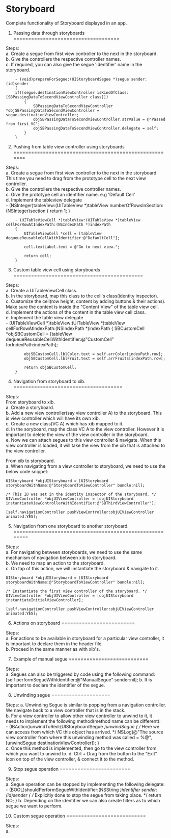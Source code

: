 Storyboard
==========

Complete functionality of Storyboard displayed in an app.

1. Passing data through storyboards
====================================

Steps: <br>
	a. Create a segue from first view controller to the next in the storyboard.<br>
	b. Give the controllers the respective controller names.<br>
	c. If required, you can also give the segue 'identifier' name in the storyboard.<br>
	    
        - (void)prepareForSegue:(UIStoryboardSegue *)segue sender:(id)sender
	    {
		if([segue.destinationViewController isKindOfClass:[SBPassingDataToSecondViewController class]])
    		{
        		SBPassingDataToSecondViewController *objSBPassingDataToSecondViewController = segue.destinationViewController;
        		objSBPassingDataToSecondViewController.strValue = @"Passed from first VC";
        		objSBPassingDataToSecondViewController.delegate = self;
    		}
	    }
	

2. Pushing from table view controller using storyboards
=======================================================

Steps: <br>
	a. Create a segue from first view controller to the next in the storyboard. This time you need to drag from the prototype cell to the next view controller.<br>
	b. Give the controllers the respective controller names.<br>
	c. Give the prototype cell an identifier name. e.g 'Default Cell'<br>
	d. Implement the tableview delegate<br>
		- (NSInteger)tableView:(UITableView *)tableView numberOfRowsInSection:(NSInteger)section
		{
    		return 1;
		}

		- (UITableViewCell *)tableView:(UITableView *)tableView cellForRowAtIndexPath:(NSIndexPath *)indexPath
		{
    		UITableViewCell *cell = [tableView dequeueReusableCellWithIdentifier:@"DefaultCell"];
    
   			cell.textLabel.text = @"Go to next view.";
    
		    return cell;
		}

	

3. Custom table view cell using storyboards
============================================

Steps: <br>
	a. Create a UITableViewCell class.<br>
	b. In the storyboard, map this class to the cell's class(identity inspector).<br>
	c. Customize the cell(row height, content by adding buttons & their actions). Make sure the content is inside the "Content View" of the table view cell.<br>
	d. Implement the actions of the content in the table view cell class.<br>
	e. Implement the table view delegate<br>
		- (UITableViewCell *)tableView:(UITableView *)tableView cellForRowAtIndexPath:(NSIndexPath *)indexPath
		{
    		SBCustomCell *objSBCustomCell = [tableView dequeueReusableCellWithIdentifier:@"CustomCell" forIndexPath:indexPath];
    
    		objSBCustomCell.lblColor.text = self.arrColor[indexPath.row];
    		objSBCustomCell.lblFruit.text = self.arrFruits[indexPath.row];
    
    		return objSBCustomCell;
		}

4. Navigation from storyboard to xib.
=====================================

Steps: <br>
From storyboard to xib.<br>
	a. Create a storyboard.<br>
	b. Add a new view controller(say view controller A) to the storyboard. This is view controller which will have its own xib.<br>
	c. Create a new class(VC A) which has xib mapped to it.<br>
	d. In the soryboard, map the class VC A to the view controller. However it is important to delete the view of the view controller in the storyboard.<br>
	e. Now we can attach segues to this view controller & navigate. When this view controller is loaded, it will take the view from the xib that is attached to the view controller.<br>

From xib to storyboard.<br>
	a. When navigating from a view controller to storyboard, we need to use the below code snippet:<br>
	
	UIStoryboard *objUIStoryboard = [UIStoryboard storyboardWithName:@"StoryboardToViewController" bundle:nil];
    
    /* This ID was set in the identity inspector of the storyboard. */
    UIViewController *objUIViewController = [objUIStoryboard instantiateViewControllerWithIdentifier:@"SBThirdViewController"];
    
    [self.navigationController pushViewController:objUIViewController animated:YES];

5. Navigation from one storyboard to another storyboard.
========================================================

Steps: <br>
	a. For navigating between storyboards, we need to use the same mechanism of navigation between xib to storyboard.<br>
	b. We need to map an action to the storyboard.<br>
	c. On tap of this action, we will instantiate the storyboard & navigate to it.<br>
	
	UIStoryboard *objUIStoryboard = [UIStoryboard storyboardWithName:@"StoryboardToViewController" bundle:nil];
    
    /* Instantiate the first view controller of the storyboard. */
    UIViewController *objUIViewController = [objUIStoryboard instantiateInitialViewController];
    
    [self.navigationController pushViewController:objUIViewController animated:YES];
    
6. Actions on storyboard
=========================

Steps:<br>
	a. For actions to be available in storyboard for a particular view controller, it is important to declare them in the header file.<br>
	b. Proceed in the same manner as with xib's.<br>

7. Example of manual segue
===========================

Steps:<br>
	a. Segues can also be triggered by code using the following command:<br>
		[self performSegueWithIdentifier:@"ManualSegue" sender:nil];
	b. It is important to declare the identifier of the segue.<br>

8. Unwinding segue
====================

Steps:
    a. Unwinding Segue is similar to popping from a navigation controller. We navigate back to a view controller that is in the stack.<br>
    b. For a view controller to allow other view controller to unwind to it, it needs to implement the following method(method name can be different):<br>
        - (IBAction)unwindToRed:(UIStoryboardSegue *)unwindSegue
        {
            /* Here we can access from which VC this object has arrived. */
            NSLog(@"The source view controller from where this unwinding method was called = %@", [unwindSegue destinationViewController]);
        }	
    c. Once this method is implemented, then go to the view controller from which you want to unwind to.
    d. Ctrl + Drag from the button to the "Exit" icon on top of the view controller, & connect it to the method.

	
9. Stop segue operation
========================

Steps:<br>
	a. Segue operation can be stopped by implementing the following delegate:<br>
		- (BOOL)shouldPerformSegueWithIdentifier:(NSString *)identifier sender:(id)sender
		{
    		/* Explicitly done to stop the segue from taking place. */
    		return NO;
		}
	b. Depending on the identifier we can also create filters as to which segue we want to perform.<br>

10. Custom segue operation
===========================

Steps:<br>
	a. <br>
